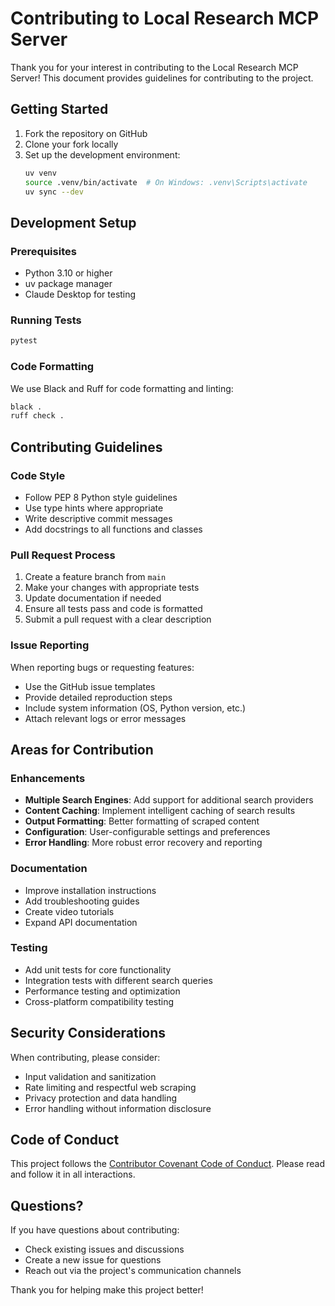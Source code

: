 # Contributing to Local Research MCP Server

Thank you for your interest in contributing to the Local Research MCP Server! This document provides guidelines for contributing to the project.

## Getting Started

1. Fork the repository on GitHub
2. Clone your fork locally
3. Set up the development environment:
   ```bash
   uv venv
   source .venv/bin/activate  # On Windows: .venv\Scripts\activate
   uv sync --dev
   ```

## Development Setup

### Prerequisites

- Python 3.10 or higher
- uv package manager
- Claude Desktop for testing

### Running Tests

```bash
pytest
```

### Code Formatting

We use Black and Ruff for code formatting and linting:

```bash
black .
ruff check .
```

## Contributing Guidelines

### Code Style

- Follow PEP 8 Python style guidelines
- Use type hints where appropriate
- Write descriptive commit messages
- Add docstrings to all functions and classes

### Pull Request Process

1. Create a feature branch from `main`
2. Make your changes with appropriate tests
3. Update documentation if needed
4. Ensure all tests pass and code is formatted
5. Submit a pull request with a clear description

### Issue Reporting

When reporting bugs or requesting features:

- Use the GitHub issue templates
- Provide detailed reproduction steps
- Include system information (OS, Python version, etc.)
- Attach relevant logs or error messages

## Areas for Contribution

### Enhancements

- **Multiple Search Engines**: Add support for additional search providers
- **Content Caching**: Implement intelligent caching of search results
- **Output Formatting**: Better formatting of scraped content
- **Configuration**: User-configurable settings and preferences
- **Error Handling**: More robust error recovery and reporting

### Documentation

- Improve installation instructions
- Add troubleshooting guides
- Create video tutorials
- Expand API documentation

### Testing

- Add unit tests for core functionality
- Integration tests with different search queries
- Performance testing and optimization
- Cross-platform compatibility testing

## Security Considerations

When contributing, please consider:

- Input validation and sanitization
- Rate limiting and respectful web scraping
- Privacy protection and data handling
- Error handling without information disclosure

## Code of Conduct

This project follows the [Contributor Covenant Code of Conduct](https://www.contributor-covenant.org/version/2/1/code_of_conduct/). Please read and follow it in all interactions.

## Questions?

If you have questions about contributing:

- Check existing issues and discussions
- Create a new issue for questions
- Reach out via the project's communication channels

Thank you for helping make this project better!